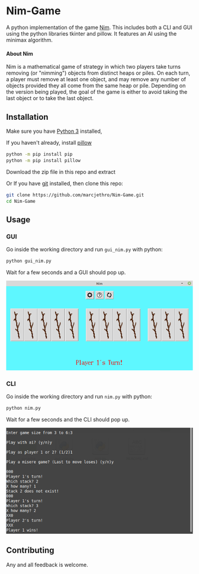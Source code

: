 # Nim-Game

A python implementation of the game [Nim](https://en.wikipedia.org/wiki/Nim). 
This includes both a CLI and GUI using the python libraries tkinter and pillow.
It features an AI using the minimax algorithm. 

#### About Nim

Nim is a mathematical game of strategy in which two players take turns removing (or "nimming") objects from distinct heaps or piles. On each turn, a player must remove at least one object, and may remove any number of objects provided they all come from the same heap or pile. Depending on the version being played, the goal of the game is either to avoid taking the last object or to take the last object. 

## Installation

Make sure you have [Python 3](https://www.python.org/downloads/) installed,

If you haven't already, install [pillow](https://pypi.org/project/Pillow/)
```bash
python -m pip install pip
python -m pip install pillow
```
Download the zip file in this repo and extract

Or If you have [git](https://github.com/git-guides/install-git) installed, then clone this repo:

```bash
git clone https://github.com/marcjethro/Nim-Game.git
cd Nim-Game
```

## Usage
### GUI
Go inside the working directory and run `gui_nim.py` with python:
```bash
python gui_nim.py
```
Wait for a few seconds and a GUI should pop up.

![Gui Picture](images/docpic_gui.png)

### CLI
Go inside the working directory and run `nim.py` with python:
```bash
python nim.py
```
Wait for a few seconds and the CLI should pop up.

![Cli Picture](images/docpic_cli.png)

## Contributing
Any and all feedback is welcome.
